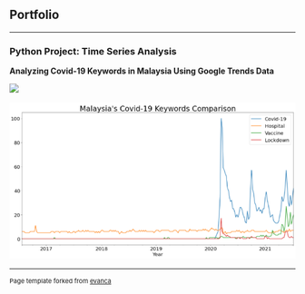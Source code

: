 ## Portfolio

---

### Python Project: Time Series Analysis

**Analyzing Covid-19 Keywords in Malaysia Using Google Trends Data**


[![](https://img.shields.io/badge/Jupyter-Open%20Notebook-FFA500?logo=Jupyter)](https://rachelyye.github.io/Jupyter%20File/Malaysia's%20Covid-19%20Keywords.html)


<img src="images/Malaysia's Covid-19 Keywords.png"/>





---
<p style="font-size:11px">Page template forked from <a href="https://github.com/evanca/quick-portfolio">evanca</a></p>
<!-- Remove above link if you don't want to attibute -->

